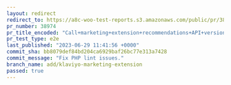 ```yaml
---
layout: redirect
redirect_to: https://a8c-woo-test-reports.s3.amazonaws.com/public/pr/38974/e2e/index.html
pr_number: 38974
pr_title_encoded: "Call+marketing+extension+recommendations+API+version+1.3+and+support+Klaviyo+in+%22Installed+extensions%22+card+in+Marketing+page"
pr_test_type: e2e
last_published: "2023-06-29 11:41:56 +0000"
commit_sha: bb8079def84bd204ca6929baf26bc77e313a7428
commit_message: "Fix PHP lint issues."
branch_name: add/klaviyo-marketing-extension
passed: true
---
```

